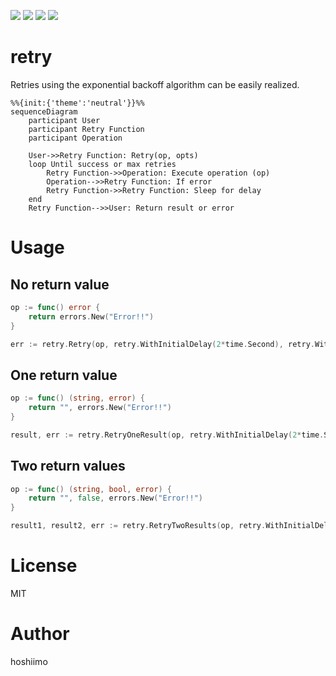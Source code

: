 [![](https://pkg.go.dev/badge/github.com/hoshiimo-se/retry)](https://pkg.go.dev/github.com/hoshiimo-se/retry)
[![](https://img.shields.io/github/license/hoshiimo-se/retry)](https://github.com/hoshiimo-se/retry/blob/master/license)
[![](https://img.shields.io/github/languages/code-size/hoshiimo-se/retry)](https://github.com/hoshiimo-se/retry)
[![](https://img.shields.io/twitter/url?style=social&url=https%3A%2F%2Ftwitter.com%2Fhoshiimo_se)](https://twitter.com/hoshiimo_se)

# retry
Retries using the exponential backoff algorithm can be easily realized.

```mermaid
%%{init:{'theme':'neutral'}}%%
sequenceDiagram
    participant User
    participant Retry Function
    participant Operation

    User->>Retry Function: Retry(op, opts)
    loop Until success or max retries
        Retry Function->>Operation: Execute operation (op)
        Operation-->>Retry Function: If error
        Retry Function->>Retry Function: Sleep for delay
    end
    Retry Function-->>User: Return result or error
```

# Usage
## No return value
```go
op := func() error {
    return errors.New("Error!!")
}

err := retry.Retry(op, retry.WithInitialDelay(2*time.Second), retry.WithMaxRetries(3))
```

## One return value
```go
op := func() (string, error) {
    return "", errors.New("Error!!")
}

result, err := retry.RetryOneResult(op, retry.WithInitialDelay(2*time.Second), retry.WithMaxRetries(3))
```

## Two return values
```go
op := func() (string, bool, error) {
	return "", false, errors.New("Error!!")
}

result1, result2, err := retry.RetryTwoResults(op, retry.WithInitialDelay(2*time.Second), retry.WithMaxRetries(3))
```

# License
MIT

# Author
hoshiimo
